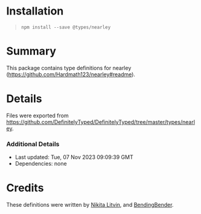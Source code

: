 # Installation
> `npm install --save @types/nearley`

# Summary
This package contains type definitions for nearley (https://github.com/Hardmath123/nearley#readme).

# Details
Files were exported from https://github.com/DefinitelyTyped/DefinitelyTyped/tree/master/types/nearley.

### Additional Details
 * Last updated: Tue, 07 Nov 2023 09:09:39 GMT
 * Dependencies: none

# Credits
These definitions were written by [Nikita Litvin](https://github.com/deltaidea), and [BendingBender](https://github.com/BendingBender).
